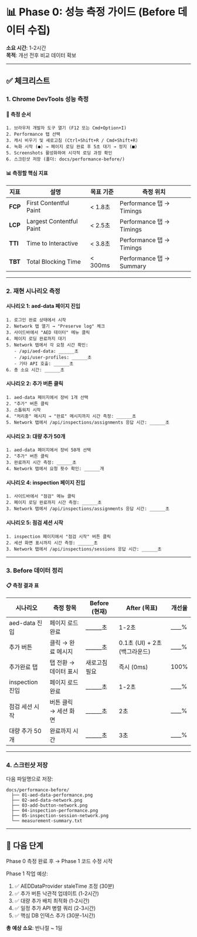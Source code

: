 # 📊 Phase 0: 성능 측정 가이드 (Before 데이터 수집)

**소요 시간**: 1-2시간  
**목적**: 개선 전후 비교 데이터 확보

---

## ✅ 체크리스트

### 1. Chrome DevTools 성능 측정

#### 📝 측정 순서
```
1. 브라우저 개발자 도구 열기 (F12 또는 Cmd+Option+I)
2. Performance 탭 선택
3. 캐시 비우기 및 새로고침 (Ctrl+Shift+R / Cmd+Shift+R)
4. 녹화 시작 (●) → 페이지 로딩 완료 후 5초 대기 → 정지 (■)
5. Screenshots 활성화하여 시각적 로딩 과정 확인
6. 스크린샷 저장 (폴더: docs/performance-before/)
```

#### 📊 측정할 핵심 지표

| 지표 | 설명 | 목표 기준 | 측정 위치 |
|------|------|----------|----------|
| **FCP** | First Contentful Paint | < 1.8초 | Performance 탭 → Timings |
| **LCP** | Largest Contentful Paint | < 2.5초 | Performance 탭 → Timings |
| **TTI** | Time to Interactive | < 3.8초 | Performance 탭 → Timings |
| **TBT** | Total Blocking Time | < 300ms | Performance 탭 → Summary |

---

### 2. 재현 시나리오 측정

#### 시나리오 1: aed-data 페이지 진입
```
1. 로그인 완료 상태에서 시작
2. Network 탭 열기 → "Preserve log" 체크
3. 사이드바에서 "AED 데이터" 메뉴 클릭
4. 페이지 로딩 완료까지 대기
5. Network 탭에서 각 요청 시간 확인:
   - /api/aed-data: ______초
   - /api/user-profiles: ______초
   - 기타 API 호출: ______초
6. 총 소요 시간: ______초
```

#### 시나리오 2: 추가 버튼 클릭
```
1. aed-data 페이지에서 장비 1개 선택
2. "추가" 버튼 클릭
3. 스톱워치 시작
4. "처리중" 메시지 → "완료" 메시지까지 시간 측정: ______초
5. Network 탭에서 /api/inspections/assignments 응답 시간: ______초
```

#### 시나리오 3: 대량 추가 50개
```
1. aed-data 페이지에서 장비 50개 선택
2. "추가" 버튼 클릭
3. 완료까지 시간 측정: ______초
4. Network 탭에서 요청 횟수 확인: ______개
```

#### 시나리오 4: inspection 페이지 진입
```
1. 사이드바에서 "점검" 메뉴 클릭
2. 페이지 로딩 완료까지 시간 측정: ______초
3. Network 탭에서 /api/inspections/assignments 응답 시간: ______초
```

#### 시나리오 5: 점검 세션 시작
```
1. inspection 페이지에서 "점검 시작" 버튼 클릭
2. 세션 화면 표시까지 시간 측정: ______초
3. Network 탭에서 /api/inspections/sessions 응답 시간: ______초
```

---

### 3. Before 데이터 정리

#### 📋 측정 결과 표

| 시나리오 | 측정 항목 | Before (현재) | After (목표) | 개선율 |
|---------|---------|--------------|-------------|--------|
| aed-data 진입 | 페이지 로드 완료 | ______초 | 1-2초 | ____% |
| 추가 버튼 | 클릭 → 완료 메시지 | ______초 | 0.1초 (UI) + 2초 (백그라운드) | ____% |
| 추가완료 탭 | 탭 전환 → 데이터 표시 | 새로고침 필요 | 즉시 (0ms) | 100% |
| inspection 진입 | 페이지 로드 완료 | ______초 | 1-2초 | ____% |
| 점검 세션 시작 | 버튼 클릭 → 세션 화면 | ______초 | 2초 | ____% |
| 대량 추가 50개 | 완료까지 시간 | ______초 | 3초 | ____% |

---

### 4. 스크린샷 저장

다음 파일명으로 저장:
```
docs/performance-before/
  ├── 01-aed-data-performance.png
  ├── 02-aed-data-network.png
  ├── 03-add-button-network.png
  ├── 04-inspection-performance.png
  ├── 05-inspection-session-network.png
  └── measurement-summary.txt
```

---

## 🚀 다음 단계

Phase 0 측정 완료 후 → Phase 1 코드 수정 시작

Phase 1 작업 예상:
1. ✅ AEDDataProvider staleTime 조정 (30분)
2. ✅ 추가 버튼 낙관적 업데이트 (1-2시간)
3. ✅ 대량 추가 배치 최적화 (1-2시간)
4. ✅ 일정 추가 API 병렬 쿼리 (2-3시간)
5. ✅ 핵심 DB 인덱스 추가 (30분-1시간)

**총 예상 소요**: 반나절 ~ 1일
